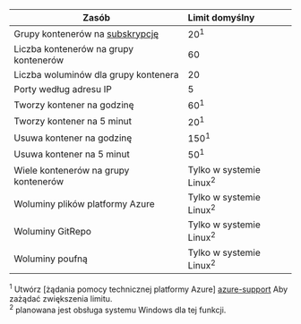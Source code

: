 | Zasób | Limit domyślny |
| --- | :--- |
| Grupy kontenerów na [subskrypcję](../articles/billing-buy-sign-up-azure-subscription.md) | 20<sup>1</sup> |
| Liczba kontenerów na grupy kontenerów | 60 |
| Liczba woluminów dla grupy kontenera | 20 |
| Porty według adresu IP | 5 |
| Tworzy kontener na godzinę |60<sup>1</sup> |
| Tworzy kontener na 5 minut | 20<sup>1</sup> |
| Usuwa kontener na godzinę | 150<sup>1</sup> |
| Usuwa kontener na 5 minut | 50<sup>1</sup> |
| Wiele kontenerów na grupy kontenerów | Tylko w systemie Linux<sup>2</sup> |
| Woluminy plików platformy Azure | Tylko w systemie Linux<sup>2</sup> |
| Woluminy GitRepo | Tylko w systemie Linux<sup>2</sup> |
| Woluminy poufną | Tylko w systemie Linux<sup>2</sup> |

<sup>1</sup> Utwórz [żądania pomocy technicznej platformy Azure] [ azure-support] Aby zażądać zwiększenia limitu.<br />
<sup>2</sup> planowana jest obsługa systemu Windows dla tej funkcji.

<!-- LINKS - External -->
[azure-support]: https://ms.portal.azure.com/#blade/Microsoft_Azure_Support/HelpAndSupportBlade/newsupportrequest
